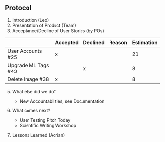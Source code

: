 ## Protocol

1. Introduction (Leo)
2. Presentation of Product (Team)
3. Acceptance/Decline of User Stories (by POs)

|                  | Accepted | Declined | Reason | Estimation
|------------------|----------|----------|--------|------------
| User Accounts #25  |     x     |         |        |21       |
| Upgrade ML Tags #43 |         |     x    |         |8       |
| Delete Image #38|     x     |         |       |8       |
    
5. What else did we do?
    - New Accountabilities, see Documentation

6. What comes next?
    - User Testing Pitch Today
    - Scientific Writing Workshop

7. Lessons Learned (Adrian)

